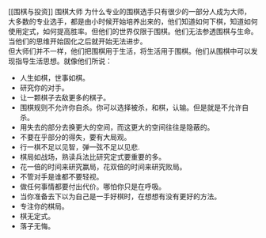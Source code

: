 [[围棋与投资]]
围棋大师
为什么专业的围棋选手只有很少的一部分人成为大师，大多数的专业选手，都是由小时候开始培养出来的，他们知道如何下棋，知道如何使用定式，如何提高胜率。但他们的世界仅限于围棋。他们无法参透围棋与生命。当他们的思维开始固化之后就开始无法进步。   
但大师们并不一样，他们把围棋用于生活，将生活用于围棋。他们从围棋中可以发现指导生活思想。就像他们所说：
- 人生如棋，世事如棋。
- 研究你的对手。
- 让一颗棋子去敌更多的棋子。
- 围棋规则不允许你自杀。你可以选择被杀，和棋，认输。但是就是不允许自杀。
- 用失去的部分去换更大的空间，而这更大的空间往往是隐蔽的。
- 不要在乎部分的得失，要有大局观。
- 行一棋不足以见智，弹一弦不足以见悲. 
- 棋局如战场，熟读兵法比研究定式要重要的多。
- 花一倍的时间来研究赢局，花双倍的时间来研究败局。
- 不管对手是谁都不要轻视。
- 做任何事情都要付出代价。哪怕你只是在呼吸。
- 当你准备去下以为自己是一手好棋时，在想想有没有更好的方法。
- 专注你的棋局。
- 棋无定式。
- 落子无悔。








